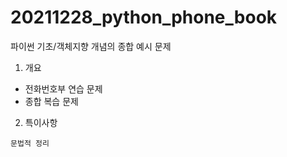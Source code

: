 # 20211228_python_phone_book
 파이썬 기초/객체지향 개념의 종합 예시 문제

1. 개요
  - 전화번호부 연습 문제
  - 종합 복습 문제

2. 특이사항
  ~~~
문법적 정리
  ~~~